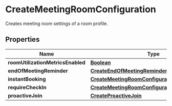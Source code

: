 

# CreateMeetingRoomConfiguration

Creates meeting room settings of a room profile.

## Properties

| Name | Type | Description | Notes |
|------------ | ------------- | ------------- | -------------|
|**roomUtilizationMetricsEnabled** | [**Boolean**](Boolean.md) |  |  [optional] |
|**endOfMeetingReminder** | [**CreateEndOfMeetingReminder**](CreateEndOfMeetingReminder.md) |  |  [optional] |
|**instantBooking** | [**CreateMeetingRoomConfigurationInstantBooking**](CreateMeetingRoomConfigurationInstantBooking.md) |  |  [optional] |
|**requireCheckIn** | [**CreateMeetingRoomConfigurationRequireCheckIn**](CreateMeetingRoomConfigurationRequireCheckIn.md) |  |  [optional] |
|**proactiveJoin** | [**CreateProactiveJoin**](CreateProactiveJoin.md) |  |  [optional] |



